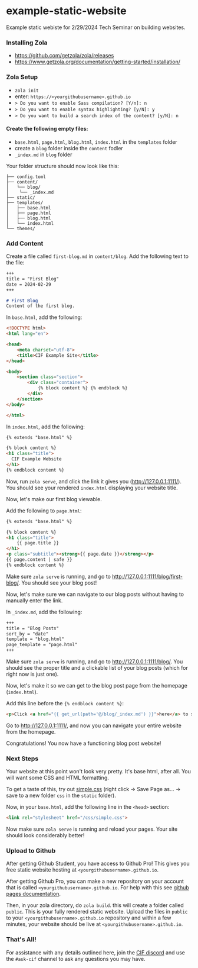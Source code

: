 # example-static-website
Example static webiste for 2/29/2024 Tech Seminar on building websites.

### Installing Zola
- https://github.com/getzola/zola/releases
- https://www.getzola.org/documentation/getting-started/installation/

### Zola Setup
- `zola init`
- enter: `https://<yourgithubusername>.github.io`
- `> Do you want to enable Sass compilation? [Y/n]: n`
- `> Do you want to enable syntax highlighting? [y/N]: y`
- `> Do you want to build a search index of the content? [y/N]: n`

#### Create the following empty files:
- `base.html`, `page.html`, `blog.html`, `index.html` in the `templates` folder
- create a `blog` folder inside the `content` fodler
- `_index.md` in `blog` folder

Your folder structure should now look like this:
```
├── config.toml
├── content/
│   └── blog/
│  	 └── _index.md
├── static/
├── templates/
│   ├── base.html
│   ├── page.html
│   ├── blog.html
│   └── index.html
└── themes/
```

### Add Content

Create a file called `first-blog.md` in `content/blog`.
Add the following text to the file:
```md
+++
title = "First Blog"
date = 2024-02-29
+++

# First Blog
Content of the first blog.
```

In `base.html`, add the following:
```html
<!DOCTYPE html>
<html lang="en">

<head>
    <meta charset="utf-8">
    <title>CIF Example Site</title>
</head>

<body>
    <section class="section">
        <div class="container">
            {% block content %} {% endblock %}
        </div>
    </section>
</body>

</html>
```

In `index.html`, add the following:
```html
{% extends "base.html" %}

{% block content %}
<h1 class="title">
  CIF Example Website
</h1>
{% endblock content %}
```

Now, run `zola serve`, and click the link it gives you (http://127.0.0.1:1111/). You should see your rendered `index.html` displaying your website title.

Now, let's make our first blog viewable.

Add the following to `page.html`:
```html
{% extends "base.html" %}

{% block content %}
<h1 class="title">
    {{ page.title }}
</h1>
<p class="subtitle"><strong>{{ page.date }}</strong></p>
{{ page.content | safe }}
{% endblock content %}
```

Make sure `zola serve` is running, and go to http://127.0.0.1:1111/blog/first-blog/. You should see your blog post!

Now, let's make sure we can navigate to our blog posts without having to manually enter the link. 

In `_index.md`, add the following:

```md
+++
title = "Blog Posts"
sort_by = "date"
template = "blog.html"
page_template = "page.html"
+++
```

Make sure `zola serve` is running, and go to http://127.0.0.1:1111/blog/. You should see the proper title and a clickable list of your blog posts (which for right now is just one).

Now, let's make it so we can get to the blog post page from the homepage (`index.html`). 

Add this line before the `{% endblock content %}`:

```html
<p>Click <a href="{{ get_url(path='@/blog/_index.md') }}">here</a> to see my posts.</p>
```

Go to http://127.0.0.1:1111/, and now you can navigate your entire website from the homepage.

Congratulations! You now have a functioning blog post website!

### Next Steps

Your website at this point won't look very pretty. It's base html, after all. You will want some CSS and HTML formatting.

To get a taste of this, try out [simple.css](https://raw.githubusercontent.com/kevquirk/simple.css/main/simple.css) (right click -> Save Page as... -> save to a new folder `css` in the `static` folder). 

Now, in your `base.html`, add the following line in the `<head>` section:

```html
<link rel="stylesheet" href="/css/simple.css">
```

Now make sure `zola serve` is running and reload your pages. Your site should look considerably better!

### Upload to Github

After getting Github Student, you have access to Github Pro! This gives you free static website hosting at `<yourgithubusername>.github.io`. 

After getting Github Pro, you can make a new repository on your account that is called `<yourgithubusername>.github.io`. For help with this see [github pages documentation](https://docs.github.com/en/pages/getting-started-with-github-pages/creating-a-github-pages-site).

Then, in your zola directory, do `zola build`. this will create a folder called `public`. This is your fully rendered static website. Upload the files in `public` to your `<yourgithubusername>.github.io` repository and within a few minutes, your website should be live at `<yourgithubusername>.github.io`. 

### That's All!
For assistance with any details outlined here, join the [CIF discord](https://discord.gg/TMKXqJc) and use the `#ask-cif` channel to ask any questions you may have. 
